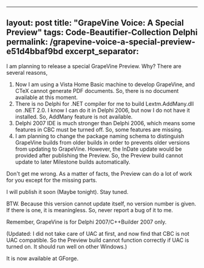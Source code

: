  ---
layout: post
title: "GrapeVine Voice: A Special Preview"
tags: Code-Beautifier-Collection Delphi
permalink: /grapevine-voice-a-special-preview-e51d4bbaf9bd
excerpt_separator: <!--more-->
---
I am planning to release a special GrapeVine Preview. Why? There are several reasons,
<!--more-->

1. Now I am using a Vista Home Basic machine to develop GrapeVine, and CTeX cannot generate PDF documents. So, there is no document available at this moment.
1. There is no Delphi for .NET compiler for me to build Lextm.AddMany.dll on .NET 2.0. I know I can do it in Delphi 2006, but now I do not have it installed. So, AddMany feature is not available.
1. Delphi 2007 IDE is much stronger than Delphi 2006, which means some features in CBC must be turned off. So, some features are missing.
1. I am planning to change the package naming schema to distinguish GrapeVine builds from older builds in order to prevents older versions from updating to GrapeVine. However, the InDate update would be provided after publishing the Preview. So, the Preview build cannot update to later Milestone builds automatically.

Don't get me wrong. As a matter of facts, the Preview can do a lot of work for you except for the missing parts.

I will publish it soon (Maybe tonight). Stay tuned.

BTW. Because this version cannot update itself, no version number is given. If there is one, it is meaningless. So, never report a bug of it to me.

Remember, GrapeVine is for Delphi 2007/C++Builder 2007 only.

(Updated: I did not take care of UAC at first, and now find that CBC is not UAC compatible. So the Preview build cannot function correctly if UAC is turned on. It should run well on other Windows.)

It is now available at GForge.
